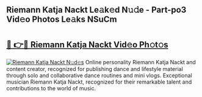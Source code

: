## Riemann Katja Nackt Le𝚊k𝚎d N𝚞𝚍e - Part-po3 Vid𝚎o Photos Le𝚊ks NSuCm

# <h2><a href="http://fb00pv.evod.top/?m=Riemann+Katja+Nackt">🔗 👉🔴 Riemann Katja Nackt Vid𝚎o Ph𝚘t𝚘s</a></h2>

[![Riemann Katja Nackt N𝚞d𝚎s](https://i.imgur.com/8V9OHl7.gif)](http://fb00pv.evod.top/?m=Riemann+Katja+Nackt)
Online personality Riemann Katja Nackt and content creator, recognized for publishing dance and lifestyle material through solo and collaborative dance routines and mini vlogs. Exceptional musician Riemann Katja Nackt, recognized for their remarkable talent and contributions to the world of music. 
